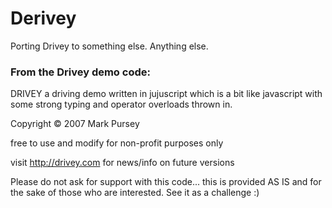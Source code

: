 # Derivey

Porting Drivey to something else. Anything else.



### From the Drivey demo code:

DRIVEY a driving demo written in jujuscript which is a bit like javascript with some
strong typing and operator overloads thrown in.

Copyright © 2007 Mark Pursey

free to use and modify for non-profit purposes only

visit http://drivey.com for news/info on future versions

Please do not ask for support with this code... this is provided AS IS and for the sake
of those who are interested. See it as a challenge :)
